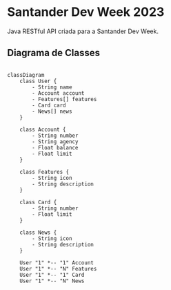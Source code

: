 # Santander Dev Week 2023
Java RESTful API criada para a Santander Dev Week.

## Diagrama de Classes

```mermaid

classDiagram
    class User {
        - String name
        - Account account
        - Features[] features
        - Card card
        - News[] news
    }

    class Account {
        - String number
        - String agency
        - Float balance
        - Float limit
    }

    class Features {
        - String icon
        - String description
    }

    class Card {
        - String number
        - Float limit
    }

    class News {
        - String icon
        - String description
    }

    User "1" *-- "1" Account
    User "1" *-- "N" Features
    User "1" *-- "1" Card
    User "1" *-- "N" News
```
